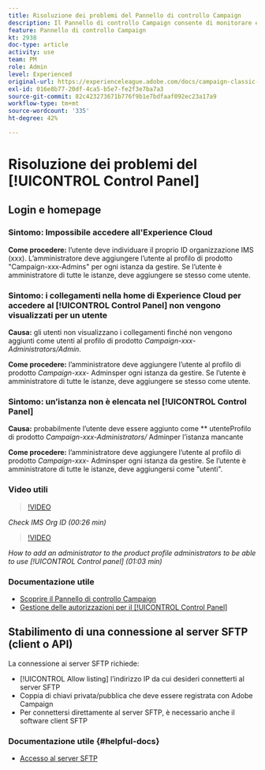 ```yaml
---
title: Risoluzione dei problemi del Pannello di controllo Campaign
description: Il Pannello di controllo Campaign consente di monitorare e gestire l’archiviazione SFTP per istanza e di inserire indirizzi IP nell’elenco Consentiti.
feature: Pannello di controllo Campaign
kt: 2938
doc-type: article
activity: use
team: PM
role: Admin
level: Experienced
original-url: https://experienceleague.adobe.com/docs/campaign-classic-learn/tutorials/administrating/control-panel-acc/trouble-shooting.html
exl-id: 016e8b77-20df-4ca5-b5e7-fe2f3e7ba7a3
source-git-commit: 82c423273671b776f9b1e7bdfaaf092ec23a17a9
workflow-type: tm+mt
source-wordcount: '335'
ht-degree: 42%

---
```


# Risoluzione dei problemi del [!UICONTROL Control Panel]

## Login e homepage

### Sintomo: Impossibile accedere all&#39;Experience Cloud

**Come procedere:**
l’utente deve individuare il proprio ID organizzazione IMS (xxx). L’amministratore deve aggiungere l’utente al profilo di prodotto &quot;Campaign-xxx-Admins&quot; per ogni istanza da gestire. Se l’utente è amministratore di tutte le istanze, deve aggiungere se stesso come utente.

### Sintomo: i collegamenti nella home di Experience Cloud per accedere al [!UICONTROL Control Panel] non vengono visualizzati per un utente

**Causa:**
gli utenti non visualizzano i collegamenti finché non vengono aggiunti come utenti al profilo di prodotto  _Campaign-xxx-Administrators/Admin_.

**Come procedere:**
l’amministratore deve aggiungere l’utente al profilo di prodotto  _Campaign-xxx-_  Adminsper ogni istanza da gestire. Se l’utente è amministratore di tutte le istanze, deve aggiungere se stesso come utente.

### Sintomo: un’istanza non è elencata nel [!UICONTROL Control Panel]

**Causa:**
probabilmente l’utente deve essere aggiunto come  ** utenteProfilo di prodotto  _Campaign-xxx-Administrators/_ Adminper l’istanza mancante

**Come procedere:**
l’amministratore deve aggiungere l’utente al profilo di prodotto  _Campaign-xxx-_  Adminsper ogni istanza da gestire. Se l’utente è amministratore di tutte le istanze, deve aggiungersi come &quot;utenti&quot;.

### Video utili

>[!VIDEO](https://video.tv.adobe.com/v/27183?quality=12)

*Check IMS Org ID (00:26 min)*

>[!VIDEO](https://video.tv.adobe.com/v/27147?quality=12)

*How to add an administrator to the product profile administrators to be able to use [!UICONTROL Control panel] (01:03 min)*

### Documentazione utile

* [Scoprire il Pannello di controllo Campaign](https://experienceleague.adobe.com/docs/control-panel/using/control-panel-home.html?lang=it)
* [Gestione delle autorizzazioni per il [!UICONTROL Control Panel]](https://experienceleague.adobe.com/docs/control-panel/using/control-panel-home.html?lang=en)

## Stabilimento di una connessione al server SFTP (client o API)

La connessione ai server SFTP richiede:

* [!UICONTROL Allow listing] l’indirizzo IP da cui desideri connetterti al server SFTP
* Coppia di chiavi privata/pubblica che deve essere registrata con Adobe Campaign
* Per connettersi direttamente al server SFTP, è necessario anche il software client SFTP

### Documentazione utile {#helpful-docs}

* [Accesso al server SFTP](https://experienceleague.adobe.com/docs/control-panel/using/control-panel-home.html?lang=en)